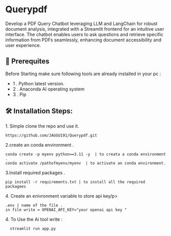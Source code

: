 # Querypdf

Develop a PDF Query Chatbot leveraging LLM and LangChain for robust document analysis, integrated with a Streamlit frontend for an intuitive user interface. The chatbot enables users to ask questions and retrieve specific information from PDFs seamlessly, enhancing document accessibility and user experience.

<h2>🧐 Prerequites</h2>

Before Starting make sure following tools are already installed in your pc :

*   1 . Python latest version.
*   2 . Anaconda AI operating system
*   3 .  Pip 
<h2>🛠️ Installation Steps:</h2>

<p>1. Simple clone the repo and use it.</p>

```
https://github.com/JAGGU191/Querypdf.git
```
<p>2.create an conda environment .</p>

```
conda create -p myenv python==3.11 -y  | to creata a conda environment .
conda activate /pathofmyenv/myenv  | to activate an conda environment.

```
<p>3.Install required packages .</p>

```
pip install -r requirements.txt | to install all the required packagees
```
<p>4. Create an enivronment variable to store api key/p>

```
.env | name of the file .
in file write = OPENAI_API_KEY="your openai api key "
```

<p>4. To Use the Ai tool write :</p>

```
  streamlit run app.py
```
